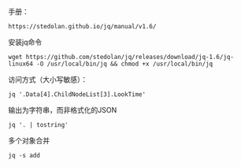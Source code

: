 手册：

```
https://stedolan.github.io/jq/manual/v1.6/
```



安装jq命令

```
wget https://github.com/stedolan/jq/releases/download/jq-1.6/jq-linux64 -O /usr/local/bin/jq && chmod +x /usr/local/bin/jq
```

访问方式（大小写敏感）：

```
jq '.Data[4].ChildNodeList[3].LookTime'
```



输出为字符串，而非格式化的JSON 

```
jq '. | tostring'
```

多个对象合并

```
jq -s add
```

